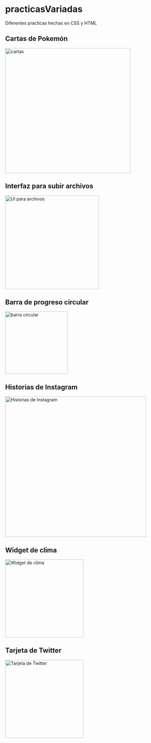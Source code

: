 # practicasVariadas
<p>Diferentes prácticas hechas en CSS y HTML</p>

<h2>Cartas de Pokemón</h2>
<img src="http://drive.google.com/uc?export=view&id=1ZUlusnHovnkKkvYrzdAWSOC4F5ouKuKV" alt="cartas" width="400">    

<h2>Interfaz para subir archivos</h2>
<img src="http://drive.google.com/uc?export=view&id=1q4jq5Il2oZYcD_Hn8xt2fkK5JoDMOVst" alt="UI para archivos" width="300">  

<h2>Barra de progreso circular</h2>
<img src="http://drive.google.com/uc?export=view&id=11t5MTTWEU57A0gSdovyNAXh5Hh5GWMsE" alt="barra circular" width="200">

<h2>Historias de Instagram</h2>
<img src="http://drive.google.com/uc?export=view&id=1ek7KNFQktFpHZEB0uAg_Y-51kaAfWpm7" alt="Historias de Instagram" width="450">    

<h2>Widget de clima</h2>
<img src="http://drive.google.com/uc?export=view&id=1zJs0anyrTZ4jcVwP5TwSm9abbJhzCPWr" alt="Widget de clima" width="250">

<h2>Tarjeta de Twitter</h2>
<img src="http://drive.google.com/uc?export=view&id=1nVXQYNYxbpS3cmVZdVVjlNdRR3I-lIPQ" alt="Tarjeta de Twitter" width="250"> 

